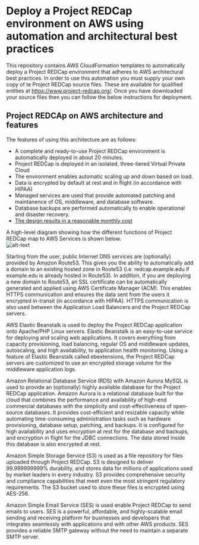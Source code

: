 # Deploy a Project REDCap environment on AWS using automation and architectural best practices
This repository contains AWS CloudFormation templates to automatically deploy a Project REDCap environment that adheres to AWS architectural best practices.  In order to use this automation you must supply your own copy of te Project REDCap source files.  These are available for qualified entities at https://www.project-redcap.org/.  Once you have downloaded your source files then you can follow the below instructions for deployment.

## Project REDCAp on AWS architecture and features
The features of using this architecture are as follows:
* A complete and ready-to-use Project REDCap environment is automatically deployed in about 20 minutes.
* Project REDCap is deployed in an isolated, three-tiered Virtual Private Cloud
* The environment enables automatic scaling up and down based on load.
* Data is encrypted by default at rest and in flight (in accordance with HIPAA)
* Managed services are used that provide automated patching and maintanence of OS, middleware, and database software.
* Database backups are performed automatically to enable operational and disaster recovery.
* [The design results in a reasonable monthly cost](https://calculator.s3.amazonaws.com/index.html#r=IAD&key=calc-2CA042AD-1E05-4BDD-9571-5473C42A24F7) 

A high-level diagram showing how the different functions of Project REDCap map to AWS Services is shown below.  
![alt-text](https://github.com/JamesSWiggins/project-redcap-aws-automation/raw/master/AWS%20Project%20REDCap%20Block%20Diagram.png "AWS Project REDCap High-Level Diagram")

Starting from the user, public Internet DNS services are (optionally) provided by Amazon Route53.  This gives you the ability to automatically add a domain to an existing hosted zone in Route53 (i.e. redcap.example.edu if example.edu is already hosted in Route53).  In addition, if you are deploying a new domain to Route53, an SSL certificate can be automatically generated and applied using AWS Certificate Manager (ACM).  This enables HTTPS communication and ensures the data sent from the users it encrypted in-transit (in accordance with HIPAA).  HTTPS communication is also used between the Application Load Balancers and the Project REDCap servers.

AWS Elastic Beanstalk is used to deploy the Project REDCap application onto Apache/PHP Linux servers.  Elastic Beanstalk is an easy-to-use service for deploying and scaling web applications. It covers everything from capacity provisioning, load balancing, regular OS and middleware updates, autoscaling, and high availability, to application health monitoring. Using a feature of Elastic Beanstalk called ebextensions, the Project REDCap servers are customized to use an encrypted storage volume for the middleware application logs.

Amazon Relational Database Service (RDS) with Amazon Aurora MySQL is used to provide an (optionally) highly available database for the Project REDCap application.  Amazon Aurora is a relational database built for the cloud that combines the performance and availability of high-end commercial databases with the simplicity and cost-effectiveness of open-source databases. It provides cost-efficient and resizable capacity while automating time-consuming administration tasks such as hardware provisioning, database setup, patching, and backups. It is configured for high availability and uses encryption at rest for the database and backups, and encryption in flight for the JDBC connections.  The data stored inside this database is also encrypted at rest.

Amazon Simple Storage Service (S3) is used as a file repository for files uploaded through Project REDCap.  S3 is designed to deliver 99.999999999% durability, and stores data for millions of applications used by market leaders in every industry. S3 provides comprehensive security and compliance capabilities that meet even the most stringent regulatory requirements.  The S3 bucket used to store these files is encrypted using AES-256.

Amazon Simple Email Service (SES) is used enable Project REDCap to send emails to users.  SES is a powerful, affordable, and highly-scalable email sending and receiving platform for businesses and developers that integrates seamlessly with applications and with other AWS products.  SES provides a reliable SMTP gateway without the need to maintain a separate SMTP server.

